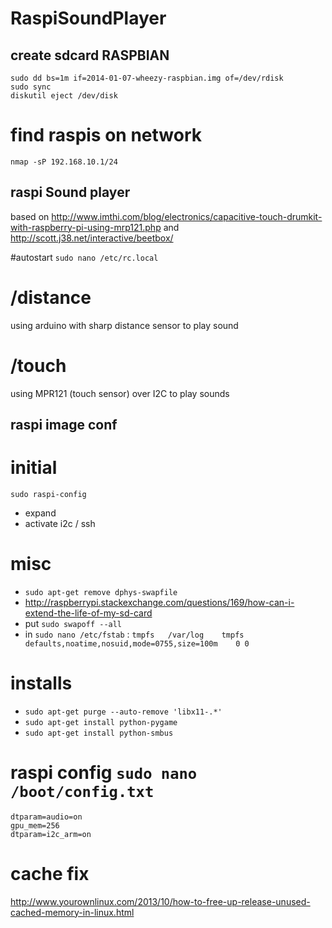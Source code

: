 RaspiSoundPlayer
================

## create sdcard RASPBIAN

```
sudo dd bs=1m if=2014-01-07-wheezy-raspbian.img of=/dev/rdisk
sudo sync
diskutil eject /dev/disk
```

# find raspis on network

```nmap -sP 192.168.10.1/24```

## raspi Sound player

based on http://www.imthi.com/blog/electronics/capacitive-touch-drumkit-with-raspberry-pi-using-mrp121.php and http://scott.j38.net/interactive/beetbox/

#autostart
```sudo nano /etc/rc.local```

# /distance
using arduino with sharp distance sensor to play sound

# /touch
using MPR121 (touch sensor) over I2C to play sounds


## raspi image conf

# initial
```sudo raspi-config```
* expand
* activate i2c / ssh

# misc
* ```sudo apt-get remove dphys-swapfile```
* http://raspberrypi.stackexchange.com/questions/169/how-can-i-extend-the-life-of-my-sd-card
* put ```sudo swapoff --all``` 
* in ```sudo nano /etc/fstab``` : ```tmpfs   /var/log    tmpfs    defaults,noatime,nosuid,mode=0755,size=100m    0 0```

# installs
* ```sudo apt-get purge --auto-remove 'libx11-.*'```
* ```sudo apt-get install python-pygame```
* ```sudo apt-get install python-smbus```

# raspi config ```sudo nano /boot/config.txt```
```
dtparam=audio=on
gpu_mem=256
dtparam=i2c_arm=on
```

# cache fix
http://www.yourownlinux.com/2013/10/how-to-free-up-release-unused-cached-memory-in-linux.html
